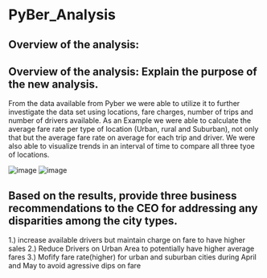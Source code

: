 # PyBer_Analysis

## Overview of the analysis: 



## Overview of the analysis: Explain the purpose of the new analysis.


From the data available from Pyber we were able to utilize it to further investigate the data set using locations, fare charges, number of trips and number of drivers available. As an Example we were able to calculate the average  fare rate per type of location (Urban, rural and Suburban), not only that but the average fare rate on average for each trip and driver. We were also able to visualize trends in an interval of time to compare all three tyoe of locations.


![image](https://user-images.githubusercontent.com/98116799/159394947-b84e5438-3fe3-4984-9f55-a97cfc42d183.png)
![image](https://user-images.githubusercontent.com/98116799/159395087-88d6036e-d1f3-4640-807c-be761560b56d.png)


## Based on the results, provide three business recommendations to the CEO for addressing any disparities among the city types.
1.) increase available drivers but maintain charge on fare to have higher sales
2.) Reduce Drivers on Urban Area to potentially have higher average fares
3.) Mofify fare rate(higher) for urban and suburban cities  during April and May to avoid agressive dips on fare


